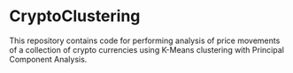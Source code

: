 # CryptoClustering

This repository contains code for performing analysis of price movements of a collection of crypto currencies using K-Means clustering with Principal Component Analysis.  
